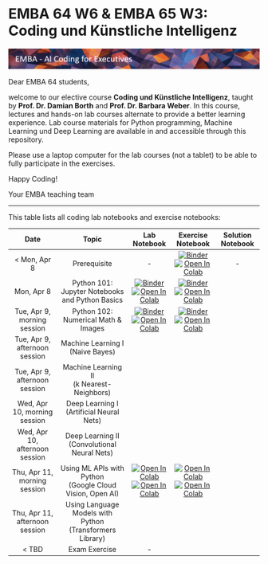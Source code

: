 # EMBA 64 W6 & EMBA 65 W3: Coding und Künstliche Intelligenz

![Course Banner](assets/banner.png)

Dear EMBA 64 students,

welcome to our elective course **Coding und Künstliche Intelligenz**, taught by **Prof. Dr. Damian Borth** and **Prof. Dr. Barbara Weber**. In this course, lectures and hands-on lab courses alternate to provide a better learning experience. Lab course materials for Python programming, Machine Learning und Deep Learning are available in and accessible through this repository.

Please use a laptop computer for the lab courses (not a tablet) to be able to fully participate in the exercises.

Happy Coding!

Your EMBA teaching team

---

This table lists all coding lab notebooks and exercise notebooks:


| Date                      |  Topic                            |  Lab Notebook                       | Exercise Notebook | Solution Notebook | 
|:-----------------------:|:---------------------------------:|:-------------------------------:|:-------:|:-------:|
|  < Mon, Apr 8 | Prerequisite          | - | [![Binder](https://mybinder.org/badge_logo.svg)](https://mybinder.org/v2/gh/HSG-AIML-Teaching/EMBA2024-Lab/main?filepath=lab_00%2FTest.ipynb)</br>[![Open In Colab](https://colab.research.google.com/assets/colab-badge.svg)](https://colab.research.google.com/github/HSG-AIML-Teaching/EMBA2024-Lab/blob/main/lab_00/Test.ipynb)| - |
| Mon, Apr 8                            |  Python 101: Jupyter Notebooks and Python Basics               |   [![Binder](https://mybinder.org/badge_logo.svg)](https://mybinder.org/v2/gh/HSG-AIML-Teaching/EMBA2024-Lab/main?filepath=lab_01%2Flab_01.ipynb)</br>[![Open In Colab](https://colab.research.google.com/assets/colab-badge.svg)](https://colab.research.google.com/github/HSG-AIML-Teaching/EMBA2024-Lab/blob/main/lab_01/lab_01.ipynb)                              |     [![Binder](https://mybinder.org/badge_logo.svg)](https://mybinder.org/v2/gh/HSG-AIML-Teaching/EMBA2024-Lab/main?filepath=lab_01%2Fexercises_lab01.ipynb)</br>[![Open In Colab](https://colab.research.google.com/assets/colab-badge.svg)](https://colab.research.google.com/github/HSG-AIML-Teaching/EMBA2024-Lab/blob/main/lab_01/exercises_lab01.ipynb)                    |  |
| Tue, Apr 9, morning session           |  Python 102: Numerical Math & Images                |  [![Binder](https://mybinder.org/badge_logo.svg)](https://mybinder.org/v2/gh/HSG-AIML-Teaching/EMBA2024-Lab/main?filepath=lab_02%2Flab_02.ipynb)</br>[![Open In Colab](https://colab.research.google.com/assets/colab-badge.svg)](https://colab.research.google.com/github/HSG-AIML-Teaching/EMBA2024-Lab/blob/main/lab_02/lab_02.ipynb)                                 |  [![Binder](https://mybinder.org/badge_logo.svg)](https://mybinder.org/v2/gh/HSG-AIML-Teaching/EMBA2024-Lab/main?filepath=lab_02%2Fexercises_lab02.ipynb)</br>[![Open In Colab](https://colab.research.google.com/assets/colab-badge.svg)](https://colab.research.google.com/github/HSG-AIML-Teaching/EMBA2024-Lab/blob/main/lab_02/exercises_lab02.ipynb)                  | |
| Tue, Apr 9, afternoon session         |  Machine Learning I<br/>(Naive Bayes)                            |   |   |   |
| Tue, Apr 9, afternoon session         |  Machine Learning II<br/>(k Nearest-Neighbors)                   |   |   |   |
| Wed, Apr 10, morning session          |  Deep Learning I<br/>(Artificial Neural Nets)                    |   |   |   |
| Wed, Apr 10, afternoon session        |  Deep Learning II<br/>(Convolutional Neural Nets)                |   |   |   |
| Thu, Apr 11, morning session          |  Using ML APIs with Python <br/>(Google Cloud Vision, Open AI)            | [![Open In Colab](https://colab.research.google.com/assets/colab-badge.svg)](https://colab.research.google.com/github/HSG-AIML-Teaching/EMBA2024-Lab/blob/main/lab_06/lab_06a.ipynb) </br>  [![Open In Colab](https://colab.research.google.com/assets/colab-badge.svg)](https://colab.research.google.com/github/HSG-AIML-Teaching/EMBA2024-Lab/blob/main/lab_06/lab_06b.ipynb) | [![Open In Colab](https://colab.research.google.com/assets/colab-badge.svg)](https://colab.research.google.com/github/HSG-AIML-Teaching/EMBA2024-Lab/blob/main/lab_06/exercise_lab06a.ipynb) </br>  [![Open In Colab](https://colab.research.google.com/assets/colab-badge.svg)](https://colab.research.google.com/github/HSG-AIML-Teaching/EMBA2024-Lab/blob/main/lab_06/exercise_lab06b.ipynb)   |   |
| Thu, Apr 11, afternoon session        |  Using Language Models with Python <br/>(Transformers Library)   |   |   |   | 
| < TBD                                 |  Exam Exercise                                                   | - |   |   |
